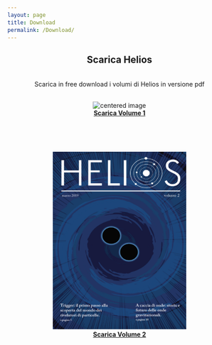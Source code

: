 ```yaml
---
layout: page
title: Download
permalink: /Download/
---
```


<center><h2>Scarica Helios </h2></center>




<section>

<br>
<center>Scarica in free download i volumi di Helios in versione pdf<br><br></center>
</section>

<center>
<figure>
    <img src="/perugia/imageHelios/helios1loc.png" alt="centered image" style="max-width:100%"
    height="400" width="300" class="responsive" >
    <br><a href="/perugia/imageHelios/Helios1.pdf"> <b>Scarica Volume 1</b> </a>
</figure>
</center>

<br><br><br>

<center>
<figure>
    <img src="/imageHelios/helios2loc.png" alt="centered image" style="max-width:100%"
    height="400" width="300" class="responsive" >
    <br><a href="/perugia/imageHelios/Helios1.pdf"> <b>Scarica Volume 2</b> </a>
</figure>
</center>

